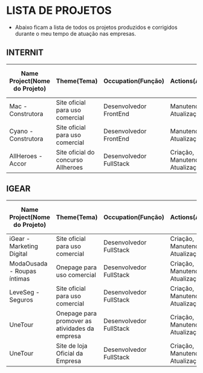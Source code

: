 # LISTA DE PROJETOS

- Abaixo ficam a lista de todos os projetos produzidos e corrigidos durante o meu tempo de atuação nas empresas. 


## INTERNIT 

<table>
  <thead>
    <tr>
      <th>Name Project(Nome do Projeto)</th>
      <th>Theme(Tema)</th>
      <th>Occupation(Função)</th>
      <th>Actions(Ações)</th>
      <th>Time in y care(tempo sob meus cuidados)</th>
      <th>Link</th>
    </tr>
  </thead>
  <tbody>
    <tr>
      <td>
        Mac - Construtora
      </td>
      <td>
        Site oficial para uso comercial
      </td>
      <td>
        Desenvolvedor FrontEnd
      </td>
      <td>
        Manutenção e Atualização
      </td>
      <td>
        10/01/2021 -- Atualmente
      </td>
      <td>
        https://mac.com.br
      </td>
    </tr>
    <tr>
      <td>
       Cyano - Construtora
      </td>
       <td>
        Site oficial para uso comercial
      </td>
      <td>
        Desenvolvedor FrontEnd
      </td>
      <td>
        Manutenção e Atualização
      </td>
      <td>
        25/01/2021 -- Atualmente
      </td>
      <td>
        https://cyanoresidences.com.br
      </td>
    </tr>
    <tr>
      <td>
       AllHeroes - Accor
      </td>
       <td>
        Site oficial do concurso Allheroes
      </td>
      <td>
        Desenvolvedor FullStack
      </td>
      <td>
        Criação, Manutenção e Atualização
      </td>
      <td>
        10/02/2021 -- Atualmente
      </td>
      <td>
        https://allheroesaccor.com
      </td>
    </tr>
  </tbody>
</table>



## IGEAR

<table>
  <thead>
    <tr>
      <th>Name Project(Nome do Projeto)</th>
      <th>Theme(Tema)</th>
      <th>Occupation(Função)</th>
      <th>Actions(Ações)</th>
      <th>Time in y care(tempo sob meus cuidados)</th>
      <th>Link</th>
    </tr>
  </thead>
  <tbody>
    <tr>
      <td>
        iGear - Marketing Digital
      </td>
      <td>
        Site oficial para uso comercial
      </td>
      <td>
        Desenvolvedor FullStack
      </td>
      <td>
        Criação, Manutenção e Atualização
      </td>
      <td>
        15/10/2020 -- Atualmente
      </td>
      <td>
        https://igear.com.br
      </td>
    </tr>
    <tr>
      <td>
       ModaOusada - Roupas íntimas
      </td>
       <td>
        Onepage para uso comercial
      </td>
      <td>
        Desenvolvedor FullStack
      </td>
      <td>
        Criação, Manutenção e Atualização
      </td>
      <td>
        15/11/2020 -- Atualmente
      </td>
      <td>
        https://modaousada.com
      </td>
    </tr>
    <tr>
      <td>
       LeveSeg - Seguros
      </td>
       <td>
        Site oficial para uso comercial
      </td>
      <td>
        Desenvolvedor FullStack
      </td>
      <td>
        Criação, Manutenção e Atualização
      </td>
      <td>
        15/01/2021 -- Atualmente
      </td>
      <td>
        https://levesegcorretora.com.br
      </td>
    </tr>
    <tr>
      <td>
       UneTour
      </td>
       <td>
          Onepage para promover as atividades da empresa
      </td>
      <td>
        Desenvolvedor FullStack
      </td>
      <td>
        Criação, Manutenção e Atualização
      </td>
      <td>
       25/03/2021 -- Atualmente
      </td>
      <td>
        https://unetour.com/
      </td>
    </tr>
    <tr>
      <td>
       UneTour
      </td>
       <td>
          Site de loja Oficial da Empresa
      </td>
      <td>
        Desenvolvedor FullStack
      </td>
      <td>
        Criação, Manutenção e Atualização
      </td>
      <td>
       25/03/2021 -- Atualmente
      </td>
      <td>
        https://lazabikini.com.br
      </td>
    </tr>
  </tbody>
</table>

